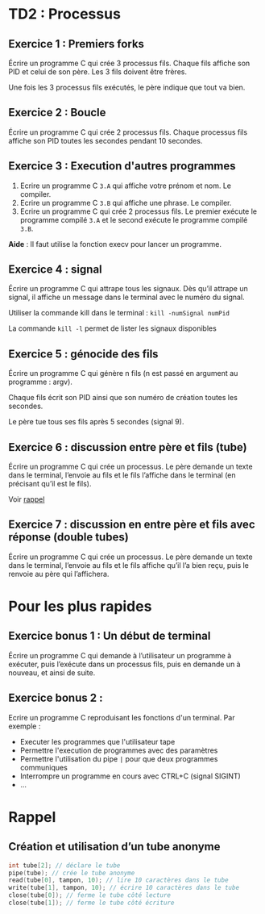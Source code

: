 # TD2 : Processus

## Exercice 1 : Premiers forks

Écrire un programme C qui crée 3 processus fils. Chaque fils affiche son PID et celui de son père. Les 3 fils doivent être frères.

Une fois les 3 processus fils exécutés, le père indique que tout va bien.

## Exercice 2 : Boucle

Écrire un programme C qui crée 2 processus fils. Chaque processus fils affiche son PID
toutes les secondes pendant 10 secondes.

## Exercice 3 : Execution d'autres programmes

1. Ecrire un programme C `3.A` qui affiche votre prénom et nom. Le compiler.
2. Ecrire un programme C `3.B` qui affiche une phrase. Le compiler.
3. Ecrire un programme C qui crée 2 processus fils. Le premier exécute le programme compilé `3.A` et le second exécute le programme compilé `3.B`.

**Aide** : Il faut utilise la fonction execv pour lancer un programme.

## Exercice 4 : signal

Écrire un programme C qui attrape tous les signaux. Dès qu’il attrape un signal, il affiche un
message dans le terminal avec le numéro du signal.

Utiliser la commande kill dans le terminal : `kill -numSignal numPid`

La commande `kill -l` permet de lister les signaux disponibles

## Exercice 5 : génocide des fils

Écrire un programme C qui génère n fils (n est passé en argument au programme : argv).

Chaque fils écrit son PID ainsi que son numéro de création toutes les secondes.

Le père tue tous ses fils après 5 secondes (signal 9).

## Exercice 6 : discussion entre père et fils (tube)

Écrire un programme C qui crée un processus. Le père demande un texte dans le terminal, l’envoie au fils et le fils l’affiche dans le terminal (en précisant qu’il est le fils).

Voir [rappel](#rappel)

## Exercice 7 : discussion en entre père et fils avec réponse (double tubes)

Écrire un programme C qui crée un processus. Le père demande un texte dans le terminal, l’envoie au fils et le fils affiche qu’il l’a bien reçu, puis le renvoie au père qui l’affichera.

# Pour les plus rapides

## Exercice bonus 1 : Un début de terminal

Écrire un programme C qui demande à l’utilisateur un programme à exécuter, puis l’exécute dans un processus fils, puis en demande un à nouveau, et ainsi de suite.

## Exercice bonus 2 :

Ecrire un programme C reproduisant les fonctions d'un terminal. Par exemple :

* Executer les programmes que l'utilisateur tape
* Permettre l'execution de programmes avec des paramètres
* Permettre l'utilisation du pipe `|` pour que deux programmes communiques
* Interrompre un programme en cours avec CTRL+C (signal SIGINT)
* ...

# Rappel

## Création et utilisation d’un tube anonyme

```c
int tube[2]; // déclare le tube
pipe(tube); // crée le tube anonyme
read(tube[0], tampon, 10); // lire 10 caractères dans le tube
write(tube[1], tampon, 10); // écrire 10 caractères dans le tube
close(tube[0]); // ferme le tube côté lecture
close(tube[1]); // ferme le tube côté écriture
```

